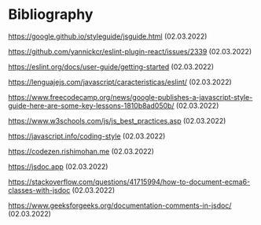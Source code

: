 # Bibliography

https://google.github.io/styleguide/jsguide.html (02.03.2022)

https://github.com/yannickcr/eslint-plugin-react/issues/2339 (02.03.2022)

https://eslint.org/docs/user-guide/getting-started (02.03.2022)

https://lenguajejs.com/javascript/caracteristicas/eslint/ (02.03.2022)

https://www.freecodecamp.org/news/google-publishes-a-javascript-style-guide-here-are-some-key-lessons-1810b8ad050b/ (02.03.2022)

https://www.w3schools.com/js/js_best_practices.asp (02.03.2022)

https://javascript.info/coding-style (02.03.2022)

https://codezen.rishimohan.me (02.03.2022)

https://jsdoc.app (02.03.2022)

https://stackoverflow.com/questions/41715994/how-to-document-ecma6-classes-with-jsdoc (02.03.2022)

https://www.geeksforgeeks.org/documentation-comments-in-jsdoc/ (02.03.2022)

